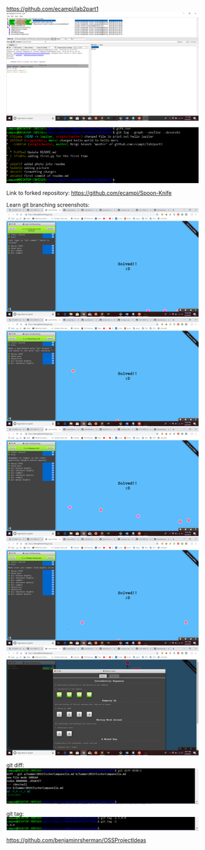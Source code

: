 https://github.com/ecampi/lab2part1
![](https://github.com/ecampi/Labs/blob/master/Lab2/Screenshot%20(64).png)


![](https://github.com/ecampi/Labs/blob/master/Lab2/gitlog.PNG)

Link to forked repository: https://github.com/ecampi/Spoon-Knife

Learn git branching screenshots:
![](https://github.com/ecampi/Labs/blob/master/Lab2/Screenshot%20(66).png)
![](https://github.com/ecampi/Labs/blob/master/Lab2/Screenshot%20(65).png)
![](https://github.com/ecampi/Labs/blob/master/Lab2/Screenshot%20(67).png)
![](https://github.com/ecampi/Labs/blob/master/Lab2/Screenshot%20(68).png)
![](https://github.com/ecampi/Labs/blob/master/Lab2/Screenshot%20(69).png)


git diff:
![](https://github.com/ecampi/Labs/blob/master/Lab2/gitdiff.PNG)

git tag:
![](https://github.com/ecampi/Labs/blob/master/Lab2/gittag.PNG)


https://github.com/benjaminrsherman/OSSProjectIdeas
